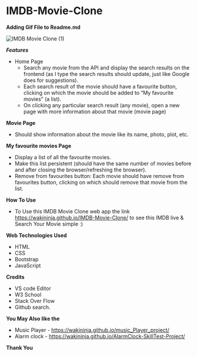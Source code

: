 # IMDB-Movie-Clone

**Adding Gif File to Readme.md** 

![IMDB Movie Clone (1)](https://user-images.githubusercontent.com/86143301/210487472-cbe37d56-55a1-4044-958c-edd138b00d1c.gif)


***Features***
  * Home Page
    * Search any movie from the API and display the search results on the frontend (as I type the search results should update, just like Google does for suggestions).
    * Each search result of the movie should have a favourite button, clicking on which the movie should be added to “My favourite movies” (a list).
    * On clicking any particular search result (any movie), open a new page with more information about that movie (movie page)

**Movie Page**
  * Should show information about the movie like its name, photo, plot, etc.

**My favourite movies Page**
  * Display a list of all the favourite movies.
  * Make this list persistent (should have the same number of movies before and after closing the browser/refreshing the browser).
  * Remove from favourites button: Each movie should have remove from favourites button, clicking on which should remove that movie from the list.
  
**How To Use**
  * To Use this IMDB Movie Clone web app the link https://wakininja.github.io/IMDB-Movie-Clone/ to see this IMDB live & Search Your Movie simple :)
  
  
**Web Technologies Used**
* HTML  
* CSS  
* Bootstrap
* JavaScript
  
  
**Credits**
* VS code Editor
* W3 School
* Stack Over Flow
* Github search.

**You May Also like the**
* Music Player - https://wakininja.github.io/music_Player_project/
* Alarm clock - https://wakininja.github.io/AlarmClock-SkillTest-Project/



**Thank You**




